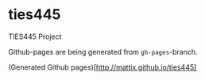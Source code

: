 # ties445
TIES445 Project

Github-pages are being generated from `gh-pages`-branch.

(Generated Github pages)[http://mattix.github.io/ties445]
